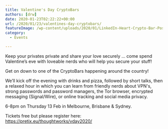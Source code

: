 ```yaml
---
title: Valentine's Day CryptoBars
authors: [drw]
date: 2020-01-23T02:22:22+00:00
url: /2020/01/23/valentines-day-cryptobars/
featureImage: /wp-content/uploads/2020/01/LinkedIn-Heart-Crypto-Bar-Post.png
category:
  - Events

---
```

Keep your privates private and share your love securely &#8230; come spend Valentine&#8217;s eve with loveable nerds who will help you secure your stuff!

Get on down to one of the CryptoBars happening around the country!

We&#8217;ll kick off the evening with drinks and pizza, followed by short talks, then a relaxed hour in which you can learn from friendly nerds about VPN's, strong passwords and password managers, the Tor browser, encrypted messaging (Signal/Wire), or online tracking and social media privacy.

6-8pm on Thursday 13 Feb in Melbourne, Brisbane & Sydney.

Tickets free but please register here: <a href="https://pretix.eu/thoughtworks/vday2020/" rel="noreferrer noopener" target="_blank">https://pretix.eu/thoughtworks/vday2020/</a>
